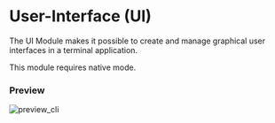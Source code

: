 # User-Interface (UI)

The UI Module makes it possible to create and manage graphical user interfaces 
in a terminal application.

<warning>
This module requires native mode.
</warning>

### Preview
<img src="preview_ui.gif" alt="preview_cli"/>